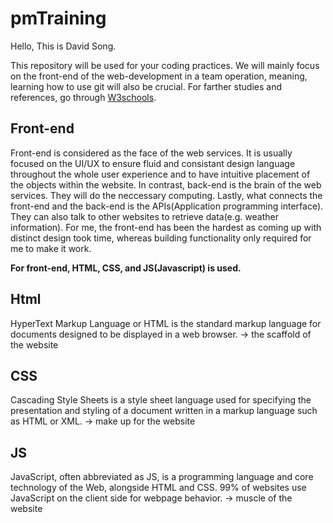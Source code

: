 # pmTraining

Hello, This is David Song. 

This repository will be used for your coding practices. We will mainly focus on the front-end of the web-development in a team operation, meaning, learning how to use git will also be crucial.
For farther studies and references, go through [W3schools](https://www.w3schools.com).


## Front-end
  Front-end is considered as the face of the web services. It is usually focused on the UI/UX to ensure fluid and consistant design language throughout the whole user experience and to have intuitive placement of the objects within the website. In contrast, back-end is the brain of the web services. They will do the neccessary computing. Lastly, what connects the front-end and the back-end is the APIs(Application programming interface). They can also talk to other websites to retrieve data(e.g. weather information). For me, the front-end has been the hardest as coming up with distinct design took time, whereas building functionality only required for me to make it work. 


**For front-end, HTML, CSS, and JS(Javascript) is used.**
## Html
HyperText Markup Language or HTML is the standard markup language for documents designed to be displayed in a web browser. 
-> the scaffold of the website

## CSS
Cascading Style Sheets is a style sheet language used for specifying the presentation and styling of a document written in a markup language such as HTML or XML.
-> make up for the website

## JS
JavaScript, often abbreviated as JS, is a programming language and core technology of the Web, alongside HTML and CSS. 99% of websites use JavaScript on the client side for webpage behavior.
-> muscle of the website








